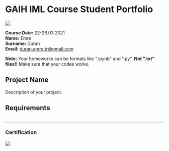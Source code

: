 # GAIH IML Course Student Portfolio
![](img/newlogo.png)

**Course Date:** 22-26.03.2021  
**Name:** Emre  
**Surname:** Duran  
**Email:** duran.emre.tr@gmail.com  

**Note:** Your homeworks can be formats like ".ipynb" and ".py". **Not ".txt" files!!** Make sure that your codes works.  

## Project Name
Description of your project.

## Requirements
```

```
---

### Certification
![](img/TopLearnerCertificate.png)

